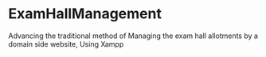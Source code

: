 # ExamHallManagement
Advancing the traditional method of Managing the exam hall allotments by a domain side website, Using Xampp
